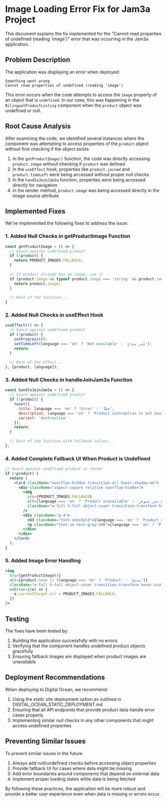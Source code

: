 # Image Loading Error Fix for Jam3a Project

This document explains the fix implemented for the "Cannot read properties of undefined (reading 'image')" error that was occurring in the Jam3a application.

## Problem Description

The application was displaying an error when deployed:

```
Something went wrong
Cannot read properties of undefined (reading 'image')
```

This error occurs when the code attempts to access the `image` property of an object that is `undefined`. In our case, this was happening in the `BilingualProductListing` component when the `product` object was undefined or null.

## Root Cause Analysis

After examining the code, we identified several instances where the component was attempting to access properties of the `product` object without first checking if the object exists:

1. In the `getProductImage()` function, the code was directly accessing `product.image` without checking if `product` was defined
2. In the `useEffect` hook, properties like `product.joined` and `product.timeLeft` were being accessed without proper null checks
3. In the `handleJoinJam3a` function, properties were being accessed directly for navigation
4. In the render method, `product.image` was being accessed directly in the image source attribute

## Implemented Fixes

We've implemented the following fixes to address the issue:

### 1. Added Null Checks in getProductImage Function

```jsx
const getProductImage = () => {
  // Guard against undefined product
  if (!product) {
    return PRODUCT_IMAGES.FALLBACK;
  }
  
  // If product already has an image, use it
  if (product.image && typeof product.image === 'string' && product.image.startsWith('http')) {
    return product.image;
  }
  
  // Rest of the function...
}
```

### 2. Added Null Checks in useEffect Hook

```jsx
useEffect(() => {
  // Guard against undefined product
  if (!product) {
    setProgress(0);
    setTimeLeft(language === 'en' ? 'Not available' : 'غير متاح');
    return;
  }
  
  // Rest of the effect...
}, [product, language]);
```

### 3. Added Null Checks in handleJoinJam3a Function

```jsx
const handleJoinJam3a = () => {
  // Guard against undefined product
  if (!product) {
    toast({
      title: language === 'en' ? 'Error' : 'خطأ',
      description: language === 'en' ? 'Product information is not available' : 'معلومات المنتج غير متوفرة',
      variant: 'destructive'
    });
    return;
  }
  
  // Rest of the function with fallback values...
};
```

### 4. Added Complete Fallback UI When Product is Undefined

```jsx
// Guard against undefined product in render
if (!product) {
  return (
    <Card className="overflow-hidden transition-all hover:shadow-md">
      <div className="aspect-square relative overflow-hidden">
        <img 
          src={PRODUCT_IMAGES.FALLBACK} 
          alt={language === 'en' ? 'Product unavailable' : 'المنتج غير متوفر'} 
          className="w-full h-full object-cover transition-transform hover:scale-105"
        />
        <div className="p-4">
          <h3 className="font-semibold">{language === 'en' ? 'Product unavailable' : 'المنتج غير متوفر'}</h3>
          <p className="text-sm text-gray-500">{language === 'en' ? 'Please try again later' : 'يرجى المحاولة لاحقًا'}</p>
        </div>
      </div>
    </Card>
  );
}
```

### 5. Added Image Error Handling

```jsx
<img 
  src={getProductImage()} 
  alt={product.name || (language === 'en' ? 'Product' : 'منتج')} 
  className="w-full h-full object-cover transition-transform hover:scale-105"
  onError={(e) => {
    e.currentTarget.src = PRODUCT_IMAGES.FALLBACK;
  }}
/>
```

## Testing

The fixes have been tested by:

1. Building the application successfully with no errors
2. Verifying that the component handles undefined product objects gracefully
3. Ensuring fallback images are displayed when product images are unavailable

## Deployment Recommendations

When deploying to Digital Ocean, we recommend:

1. Using the static site deployment option as outlined in DIGITAL_OCEAN_STATIC_DEPLOYMENT.md
2. Ensuring that all API endpoints that provide product data handle error cases properly
3. Implementing similar null checks in any other components that might access undefined properties

## Preventing Similar Issues

To prevent similar issues in the future:

1. Always add null/undefined checks before accessing object properties
2. Provide fallback UI for cases where data might be missing
3. Add error boundaries around components that depend on external data
4. Implement proper loading states while data is being fetched

By following these practices, the application will be more robust and provide a better user experience even when data is missing or errors occur.
